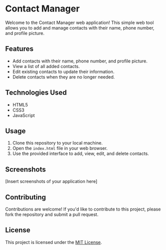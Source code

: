 
# Contact Manager

Welcome to the Contact Manager web application! This simple web tool allows you to add and manage contacts with their name, phone number, and profile picture.

## Features

- Add contacts with their name, phone number, and profile picture.
- View a list of all added contacts.
- Edit existing contacts to update their information.
- Delete contacts when they are no longer needed.

## Technologies Used

- HTML5
- CSS3
- JavaScript

## Usage

1. Clone this repository to your local machine.
2. Open the `index.html` file in your web browser.
3. Use the provided interface to add, view, edit, and delete contacts.

## Screenshots

[Insert screenshots of your application here]

## Contributing

Contributions are welcome! If you'd like to contribute to this project, please fork the repository and submit a pull request.

## License

This project is licensed under the [MIT License](LICENSE).
